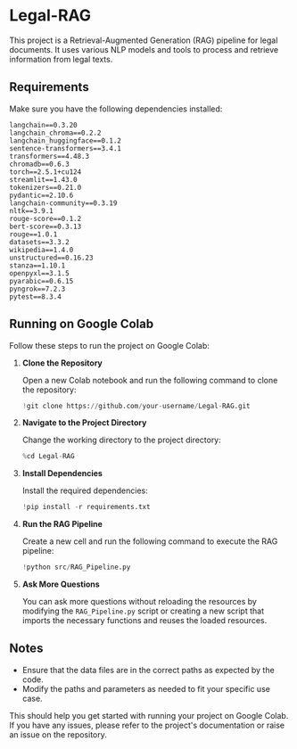 # Legal-RAG

This project is a Retrieval-Augmented Generation (RAG) pipeline for legal documents. It uses various NLP models and tools to process and retrieve information from legal texts.

## Requirements

Make sure you have the following dependencies installed:

```plaintext
langchain==0.3.20
langchain_chroma==0.2.2
langchain_huggingface==0.1.2
sentence-transformers==3.4.1
transformers==4.48.3
chromadb==0.6.3
torch==2.5.1+cu124
streamlit==1.43.0
tokenizers==0.21.0
pydantic==2.10.6
langchain-community==0.3.19
nltk==3.9.1
rouge-score==0.1.2
bert-score==0.3.13
rouge==1.0.1
datasets==3.3.2
wikipedia==1.4.0
unstructured==0.16.23
stanza==1.10.1
openpyxl==3.1.5
pyarabic==0.6.15
pyngrok==7.2.3
pytest==8.3.4
```

## Running on Google Colab

Follow these steps to run the project on Google Colab:

1. **Clone the Repository**

   Open a new Colab notebook and run the following command to clone the repository:

   ```python
   !git clone https://github.com/your-username/Legal-RAG.git
   ```

2. **Navigate to the Project Directory**

   Change the working directory to the project directory:

   ```python
   %cd Legal-RAG
   ```

3. **Install Dependencies**

   Install the required dependencies:

   ```python
   !pip install -r requirements.txt
   ```

4. **Run the RAG Pipeline**

   Create a new cell and run the following command to execute the RAG pipeline:

   ```python
   !python src/RAG_Pipeline.py
   ```

5. **Ask More Questions**

   You can ask more questions without reloading the resources by modifying the `RAG_Pipeline.py` script or creating a new script that imports the necessary functions and reuses the loaded resources.

## Notes

- Ensure that the data files are in the correct paths as expected by the code.
- Modify the paths and parameters as needed to fit your specific use case.

This should help you get started with running your project on Google Colab. If you have any issues, please refer to the project's documentation or raise an issue on the repository.